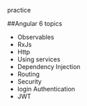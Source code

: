 practice 

##Angular 6 topics  

* Observables
* RxJs
* Http
* Using services 
* Dependency Injection
* Routing
* Security
* login Authentication
* JWT
